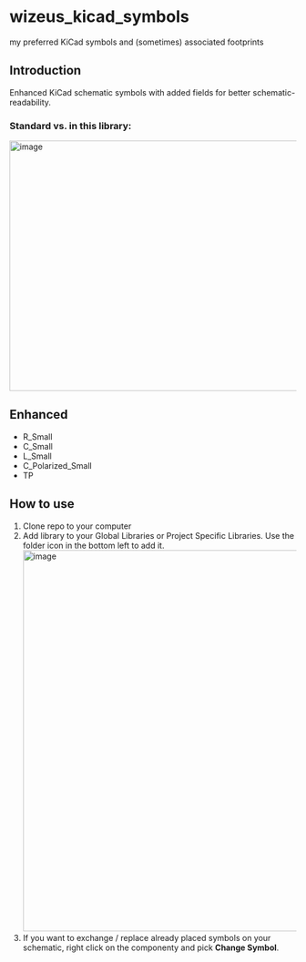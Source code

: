 # wizeus_kicad_symbols
my preferred KiCad symbols and (sometimes) associated footprints

## Introduction
Enhanced KiCad schematic symbols with added fields for better schematic-readability.
### Standard vs. in this library:

<img width="667" height="440" alt="image" src="https://github.com/user-attachments/assets/171c6a04-58d1-4964-9424-89fc72083f8a" />


## Enhanced
- R_Small
- C_Small
- L_Small
- C_Polarized_Small
- TP

## How to use
1. Clone repo to your computer
2. Add library to your Global Libraries or Project Specific Libraries. Use the folder icon in the bottom left to add it. <img width="1012" height="670" alt="image" src="https://github.com/user-attachments/assets/831c1cc3-43ea-4c78-bc71-232f0418eb62" />
3. If you want to exchange / replace already placed symbols on your schematic, right click on the componenty and pick **Change Symbol**.
